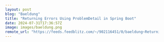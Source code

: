 ```yaml
---
layout: post
blog: "Baeldung"
title: "Returning Errors Using ProblemDetail in Spring Boot"
date: 2024-07-31T17:36:57Z
image: images/baeldung.png
remote_url: "https://feeds.feedblitz.com/~/902116451/0/baeldung~Returning-Errors-Using-ProblemDetail-in-Spring-Boot"
---
```

